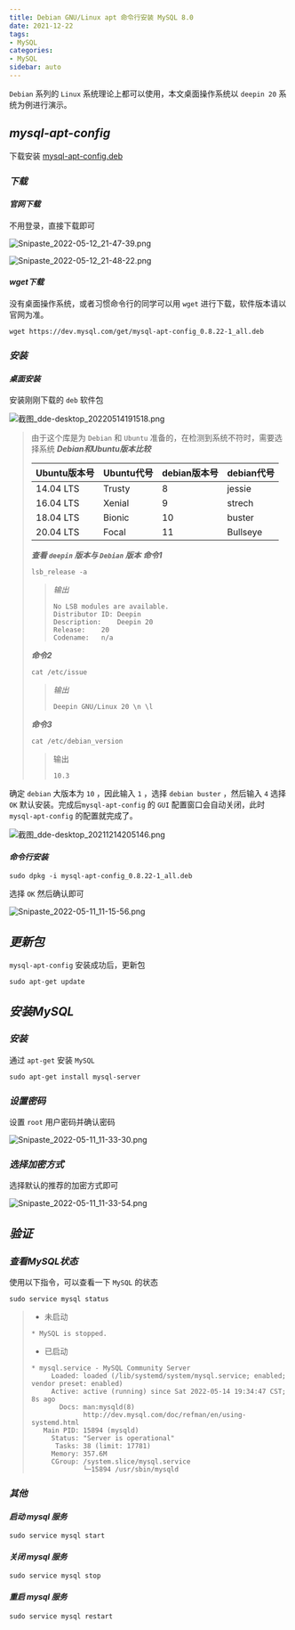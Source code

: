 ```yaml
---
title: Debian GNU/Linux apt 命令行安装 MySQL 8.0
date: 2021-12-22
tags:
- MySQL
categories:
- MySQL
sidebar: auto
---
```


`Debian` 系列的 `Linux` 系统理论上都可以使用，本文桌面操作系统以 `deepin 20` 系统为例进行演示。

## ***mysql-apt-config***

下载安装 [mysql-apt-config.deb](https://dev.mysql.com/downloads/repo/apt/)

### ***下载***

#### ***官网下载***

不用登录，直接下载即可

![Snipaste_2022-05-12_21-47-39.png](https://s2.loli.net/2022/05/12/AkRYf3UuP65wZvb.png)

![Snipaste_2022-05-12_21-48-22.png](https://s2.loli.net/2022/05/12/JnX8C1kiDpIwN5j.png)

#### ***wget下载***

没有桌面操作系统，或者习惯命令行的同学可以用 `wget` 进行下载，软件版本请以官网为准。

```shell
wget https://dev.mysql.com/get/mysql-apt-config_0.8.22-1_all.deb
```

### ***安装***

#### ***桌面安装***

安装刚刚下载的 `deb` 软件包

![截图_dde-desktop_20220514191518.png](https://s2.loli.net/2022/05/14/eYWjNHJbUqgXTxZ.png)

> 由于这个库是为 `Debian` 和 `Ubuntu` 准备的，在检测到系统不符时，需要选择系统
> ***Debian和Ubuntu版本比较***
>
> | Ubuntu版本号 | Ubuntu代号 | debian版本号 | debian代号 |
> | :-- | --- | --- | --- |
> | 14.04 LTS | Trusty         | 8 | jessie |
> | 16.04 LTS | Xenial | 9 | strech |
> | 18.04 LTS | Bionic | 10 | buster |
> | 20.04 LTS | Focal | 11 | Bullseye |
>
> ***查看 `deepin` 版本与 `Debian` 版本***
> ***命令1***
>
> ```shell
> lsb_release -a
> ```
>
> > *输出*
> >
> > ```shell
> > No LSB modules are available.
> > Distributor ID:	Deepin
> > Description:	Deepin 20
> > Release:	20
> > Codename:	n/a
> > ```
>
> ***命令2***
> ```shell
> cat /etc/issue
> ```
> > *输出*
> > ```shell
> > Deepin GNU/Linux 20 \n \l
> > ```
>
> ***命令3***
>
> ```shell
> cat /etc/debian_version
> ```
> > 输出
> > ```shell
> > 10.3
> > ```

确定 `debian` 大版本为 `10` ，因此输入 `1` ，选择 `debian buster` ，然后输入 `4` 选择 `OK` 默认安装。完成后`mysql-apt-config` 的 `GUI` 配置窗口会自动关闭，此时 `mysql-apt-config` 的配置就完成了。

![截图_dde-desktop_20211214205146.png](https://s2.loli.net/2022/05/12/VzlYh6wrZR27Jyk.png)


#### ***命令行安装***

```shell
sudo dpkg -i mysql-apt-config_0.8.22-1_all.deb
```

选择 `OK` 然后确认即可

![Snipaste_2022-05-11_11-15-56.png](https://s2.loli.net/2022/05/12/x5f621jwIpFm3Kl.png)

## ***更新包***

`mysql-apt-config` 安装成功后，更新包

```shell
sudo apt-get update
```

## ***安装MySQL***

### ***安装***

通过 `apt-get` 安装 `MySQL`

```shell
sudo apt-get install mysql-server
```

### ***设置密码***

设置 `root` 用户密码并确认密码

![Snipaste_2022-05-11_11-33-30.png](https://s2.loli.net/2022/05/12/SQcw1y8mNlXjsdu.png)

### ***选择加密方式***

选择默认的推荐的加密方式即可

![Snipaste_2022-05-11_11-33-54.png](https://s2.loli.net/2022/05/12/yGdvmZMHKNBEDLf.png)

## ***验证***

### ***查看MySQL状态***

使用以下指令，可以查看一下 `MySQL` 的状态

```shell
sudo service mysql status
```

> - 未启动
> ```shell
> * MySQL is stopped.
> ```
> - 已启动
> ```shell
> * mysql.service - MySQL Community Server
>      Loaded: loaded (/lib/systemd/system/mysql.service; enabled; vendor preset: enabled)
>      Active: active (running) since Sat 2022-05-14 19:34:47 CST; 8s ago
>        Docs: man:mysqld(8)
>              http://dev.mysql.com/doc/refman/en/using-systemd.html
>    Main PID: 15894 (mysqld)
>      Status: "Server is operational"
>       Tasks: 38 (limit: 17781)
>      Memory: 357.6M
>      CGroup: /system.slice/mysql.service
>              └─15894 /usr/sbin/mysqld
> ```


### ***其他***

#### ***启动 mysql 服务***

```shell
sudo service mysql start
```

#### ***关闭 mysql 服务***

```shell
sudo service mysql stop
```

#### ***重启 mysql 服务***

```shell
sudo service mysql restart
```

